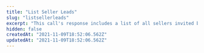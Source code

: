 ```yaml
---
title: "List Seller Leads"
slug: "listsellerleads"
excerpt: "This call's response includes a list of all sellers invited by the marketplace operator to join them. Retrieved results can be filtered by adding optional query fields to the request. Each seller listed includes the following information: \n\n- `id` \n\n- `createdAt` \n\n- `status` \n\n- `isConnected` \n\n- `sellerEmail` \n\n- `sellerName` \n\n- `salesChannel` \n\n- `email`"
hidden: false
createdAt: "2021-11-09T18:52:06.562Z"
updatedAt: "2021-11-09T18:52:06.562Z"
---
```

